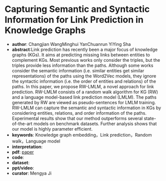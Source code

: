 # Capturing Semantic and Syntactic Information for Link Prediction in Knowledge Graphs
- **author**: Changjian WangMinghui YanChuanrun YiYing Sha
- **abstract**:Link prediction has recently been a major focus of knowledge graphs (KGs). It aims at predicting missing links between entities to complement KGs. Most previous works only consider the triples, but the triples provide less information than the paths. Although some works consider the semantic information (i.e. similar entities get similar representations) of the paths using the Word2Vec models, they ignore the syntactic information (i.e. the order of entities and relations) of the paths. In this paper, we propose RW-LMLM, a novel approach for link prediction. RW-LMLM consists of a random walk algorithm for KG (RW) and a language model-based link prediction model (LMLM). The paths generated by RW are viewed as pseudo-sentences for LMLM training. RW-LMLM can capture the semantic and syntactic information in KGs by considering entities, relations, and order information of the paths. Experimental results show that our method outperforms several state-of-the-art models on benchmark datasets. Further analysis shows that our model is highly parameter efficient.
- **keywords**:  Knowledge graph embedding，Link prediction，Random walk，Language model 
- **interpretation**: []()
- **pdf**: [paper](https://link.springer.com/chapter/10.1007%2F978-3-030-30793-6_38)
- **code**: []()
- **dataset**:  
- **ppt/video**:
- **curator**: Mengya Ji
